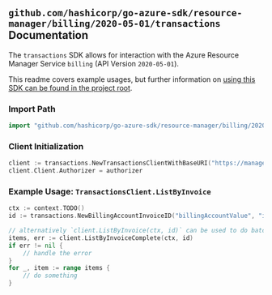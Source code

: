 
## `github.com/hashicorp/go-azure-sdk/resource-manager/billing/2020-05-01/transactions` Documentation

The `transactions` SDK allows for interaction with the Azure Resource Manager Service `billing` (API Version `2020-05-01`).

This readme covers example usages, but further information on [using this SDK can be found in the project root](https://github.com/hashicorp/go-azure-sdk/tree/main/docs).

### Import Path

```go
import "github.com/hashicorp/go-azure-sdk/resource-manager/billing/2020-05-01/transactions"
```


### Client Initialization

```go
client := transactions.NewTransactionsClientWithBaseURI("https://management.azure.com")
client.Client.Authorizer = authorizer
```


### Example Usage: `TransactionsClient.ListByInvoice`

```go
ctx := context.TODO()
id := transactions.NewBillingAccountInvoiceID("billingAccountValue", "invoiceValue")

// alternatively `client.ListByInvoice(ctx, id)` can be used to do batched pagination
items, err := client.ListByInvoiceComplete(ctx, id)
if err != nil {
	// handle the error
}
for _, item := range items {
	// do something
}
```
